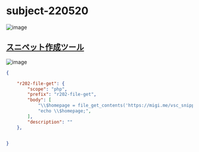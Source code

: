 # subject-220520

![image](https://user-images.githubusercontent.com/1501327/169428137-7fd03932-7992-4cb1-8393-ff4e0bdff929.png)

## [スニペット作成ツール](https://migi.me/vsc_snippet/)

![image](https://user-images.githubusercontent.com/1501327/169430069-d79258d8-5f98-4d5d-8e10-5aa2f34483aa.png)
```json
{

    "r202-file-get": {
        "scope": "php",
        "prefix": "r202-file-get",
        "body": [
            "\\$homepage = file_get_contents('https://migi.me/vsc_snippet/');",
            "echo \\$homepage;",
        ],
        "description": ""
    },


}
```
